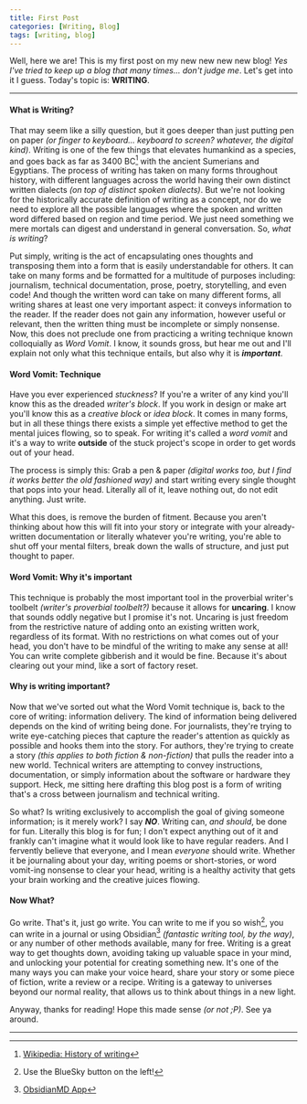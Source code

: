 ```yaml
---
title: First Post
categories: [Writing, Blog]
tags: [writing, blog]
---
```


Well, here we are! This is my first post on my new new new new blog! *Yes I've tried to keep up a blog that many times... don't judge me*. Let's get into it I guess. Today's topic is: **WRITING**.

---

#### What is Writing?

That may seem like a silly question, but it goes deeper than just putting pen on paper *(or finger to keyboard... keyboard to screen? whatever, the digital kind)*. Writing is one of the few things that elevates humankind as a species, and goes back as far as 3400 BC[^writing-origins] with the ancient Sumerians and Egyptians. The process of writing has taken on many forms throughout history, with different languages across the world having their own distinct written dialects *(on top of distinct spoken dialects)*. But we're not looking for the historically accurate definition of writing as a concept, nor do we need to explore all the possible languages where the spoken and written word differed based on region and time period. We just need something we mere mortals can digest and understand in general conversation. So, *what is writing*?

Put simply, writing is the act of encapsulating ones thoughts and transposing them into a form that is easily understandable for others. It can take on many forms and be formatted for a multitude of purposes including: journalism, technical documentation, prose, poetry, storytelling, and even code! And though the written word can take on many different forms, all writing shares at least one very important aspect: it conveys information to the reader. If the reader does not gain any information, however useful or relevant, then the written thing must be incomplete or simply nonsense. Now, this does not preclude one from practicing a writing technique known colloquially as *Word Vomit*. I know, it sounds gross, but hear me out and I'll explain not only what this technique entails, but also why it is ***important***.

#### Word Vomit: Technique

Have you ever experienced *stuckness*? If you're a writer of any kind you'll know this as the dreaded *writer's block*. If you work in design or make art you'll know this as a *creative block* or *idea block*. It comes in many forms, but in all these things there exists a simple yet effective method to get the mental juices flowing, so to speak. For writing it's called a *word vomit* and it's a way to write **outside** of the stuck project's scope in order to get words out of your head.

The process is simply this: Grab a pen & paper *(digital works too, but I find it works better the old fashioned way)* and start writing every single thought that pops into your head. Literally all of it, leave nothing out, do not edit anything. Just write.

What this does, is remove the burden of fitment. Because you aren't thinking about how this will fit into your story or integrate with your already-written documentation or literally whatever you're writing, you're able to shut off your mental filters, break down the walls of structure, and just put thought to paper.

#### Word Vomit: Why it's important

This technique is probably the most important tool in the proverbial writer's toolbelt *(writer's proverbial toolbelt?)* because it allows for **uncaring**. I know that sounds oddly negative but I promise it's not. Uncaring is just freedom from the restrictive nature of adding onto an existing written work, regardless of its format. With no restrictions on what comes out of your head, you don't have to be mindful of the writing to make any sense at all! You can write complete gibberish and it would be fine. Because it's about clearing out your mind, like a sort of factory reset.

#### Why is writing important?

Now that we've sorted out what the Word Vomit technique is, back to the core of writing: information delivery. The kind of information being delivered depends on the kind of writing being done. For journalists, they're trying to write eye-catching pieces that capture the reader's attention as quickly as possible and hooks them into the story. For authors, they're trying to create a story *(this applies to both fiction & non-fiction)* that pulls the reader into a new world. Technical writers are attempting to convey instructions, documentation, or simply information about the software or hardware they support. Heck, me sitting here drafting this blog post is a form of writing that's a cross between journalism and technical writing. 

So what? Is writing exclusively to accomplish the goal of giving someone information; is it merely work? I say ***NO***. Writing can, *and should*, be done for fun. Literally this blog is for fun; I don't expect anything out of it and frankly can't imagine what it would look like to have regular readers. And I fervently believe that everyone, and I mean *everyone* should write. Whether it be journaling about your day, writing poems or short-stories, or word vomit-ing nonsense to clear your head, writing is a healthy activity that gets your brain working and the creative juices flowing.

#### Now What?

Go write. That's it, just go write. You can write to me if you so wish[^socials], you can write in a journal or using Obsidian[^obsidian] *(fantastic writing tool, by the way)*, or any number of other methods available, many for free. Writing is a great way to get thoughts down, avoiding taking up valuable space in your mind, and unlocking your potential for creating something new. It's one of the many ways you can make your voice heard, share your story or some piece of fiction, write a review or a recipe. Writing is a gateway to universes beyond our normal reality, that allows us to think about things in a new light.

Anyway, thanks for reading! Hope this made sense *(or not ;P)*. See ya around.

---

[^writing-origins]: [Wikipedia: History of writing](https://en.wikipedia.org/wiki/History_of_writing)
[^socials]: Use the BlueSky button on the left!
[^obsidian]: [ObsidianMD App](https://obsidian.md)
